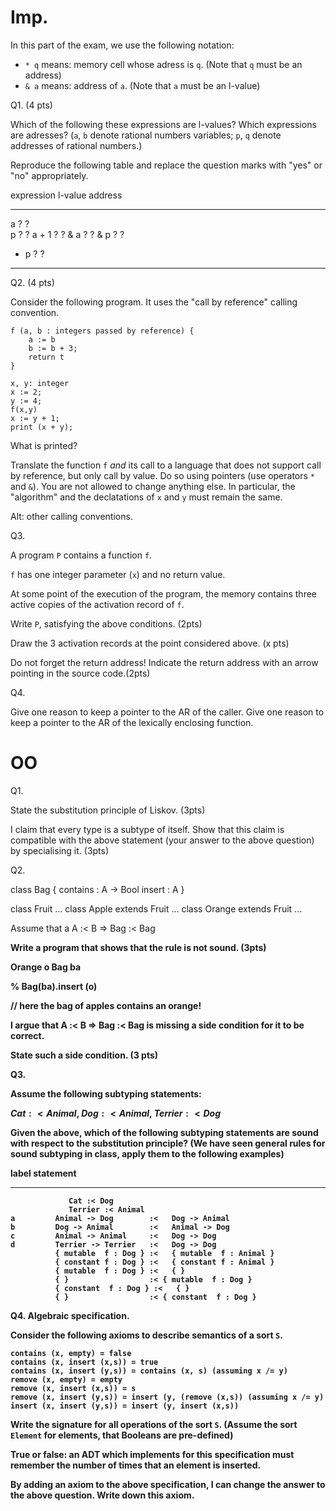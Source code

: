 Imp.
====

In this part of the exam, we use the following notation: 

* `* q` means: memory cell whose adress is `q`. (Note that `q` must be an address)
* `& a` means: address of `a`. (Note that `a` must be an l-value)


Q1. (4 pts)

Which of the following these expressions are l-values? Which expressions are adresses?
(`a`, `b` denote rational numbers variables; `p`, `q` denote addresses of rational numbers.)

Reproduce the following table and replace the question marks with "yes" or "no" appropriately.

 expression  l-value        address
 ----------  --------       --------
 a           ?              ?               
 p           ?              ?
 a + 1       ?              ?
 & a         ?              ?
 & p         ?              ?
 * p         ?              ?



----------------------

Q2. (4 pts)

Consider the following program. It uses the "call by reference" calling convention.

~~~~~~~~~~~~~~~~~~~~~
f (a, b : integers passed by reference) {    
    a := b
    b := b + 3;
    return t
}

x, y: integer
x := 2;
y := 4;
f(x,y)
x := y + 1;
print (x + y);
~~~~~~~~~~~~~~~~~~~~~



What is printed?

Translate the function `f` *and* its call to a language that does not
support call by reference, but only call by value. Do so using pointers
(use operators `*` and `&`). You are not allowed to change anything
else. In particular, the "algorithm" and the declatations of `x` and `y` must
remain the same.

Alt: other calling conventions.

Q3.

A program `P` contains a function `f`.

`f` has one integer parameter (`x`) and no return value.

At some point of the execution of the program, the memory contains three active
copies of the activation record of `f`.

Write `P`, satisfying the above conditions. (2pts)

Draw the 3 activation records at the point considered above. (x pts)

Do not forget the return address! Indicate the return address with an arrow pointing in the
source code.(2pts)


Q4. 

Give one reason to keep a pointer to the AR of the caller.
Give one reason to keep a pointer to the AR of the lexically enclosing function.





OO
===

Q1. 

State the substitution principle of Liskov. (3pts) 

I claim that every type is a subtype of itself. Show that this claim is compatible with 
the above statement (your answer to the above question) by specialising it. (3pts)

Q2. 

class Bag<A> {
    contains : A -> Bool
    insert : A
}

class Fruit ...
class Apple  extends Fruit ...
class Orange extends Fruit ...


Assume that a A :< B => Bag<A> :< Bag<B>

Write a program that shows that the rule is not sound. (3pts)

Orange o
Bag<Apple> ba

% Bag<Fruit>(ba).insert (o)

// here the bag of apples contains an orange!


I argue that A :< B => Bag<A> :< Bag<B> is missing a side condition for it to be correct.

State such a side condition. (3 pts)


Q3. 

Assume the following subtyping statements:

$Cat :< Animal$, $Dog :< Animal$, $Terrier :< Dog$

Given the above, which of the following subtyping statements are sound
with respect to the substitution principle?  (We have seen general
rules for sound subtyping in class, apply them to the following
examples)



  label     statement
 -------  -------------------------------------------------
                 Cat :< Dog
                 Terrier :< Animal 
    a         Animal -> Dog        :<   Dog -> Animal
    b         Dog -> Animal        :<   Animal -> Dog
    c         Animal -> Animal     :<   Dog -> Dog
    d         Terrier -> Terrier   :<   Dog -> Dog
              { mutable  f : Dog } :<   { mutable  f : Animal }
              { constant f : Dog } :<   { constant f : Animal }
              { mutable  f : Dog } :<   { }
              { }                  :< { mutable  f : Dog } 
              { constant  f : Dog } :<   { }
              { }                  :< { constant  f : Dog } 


Q4.  Algebraic specification.

Consider the following axioms to describe semantics of a sort `S`.

~~~~~~~~~~~~~~~~
contains (x, empty) = false
contains (x, insert (x,s)) = true
contains (x, insert (y,s)) = contains (x, s) (assuming x /= y)
remove (x, empty) = empty
remove (x, insert (x,s)) = s
remove (x, insert (y,s)) = insert (y, (remove (x,s)) (assuming x /= y)
insert (x, insert (y,s)) = insert (y, insert (x,s))
~~~~~~~~~~~~~~~~

Write the signature for all operations of the sort `S`. (Assume the sort `Element` for elements, that
Booleans are pre-defined)

True or false: an ADT which implements for this specification must remember the
number of times that an element is inserted.

By adding an axiom to the above specification, I can change the answer to the above question.
Write down this axiom.

